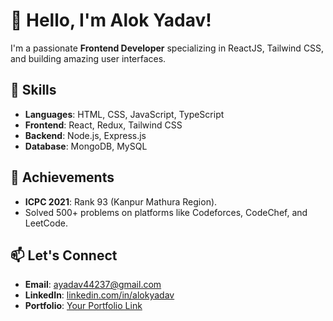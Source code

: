 # 👋 Hello, I'm Alok Yadav!

I'm a passionate **Frontend Developer** specializing in ReactJS, Tailwind CSS, and building amazing user interfaces.

## 🔧 Skills
- **Languages**: HTML, CSS, JavaScript, TypeScript
- **Frontend**: React, Redux, Tailwind CSS
- **Backend**: Node.js, Express.js
- **Database**: MongoDB, MySQL

## 🌟 Achievements
- **ICPC 2021**: Rank 93 (Kanpur Mathura Region).
- Solved 500+ problems on platforms like Codeforces, CodeChef, and LeetCode.

## 📫 Let's Connect
- **Email**: [ayadav44237@gmail.com](mailto:ayadav44237@gmail.com)
- **LinkedIn**: [linkedin.com/in/alokyadav](https://www.linkedin.com/in/alokyadav/)
- **Portfolio**: [Your Portfolio Link](#)
